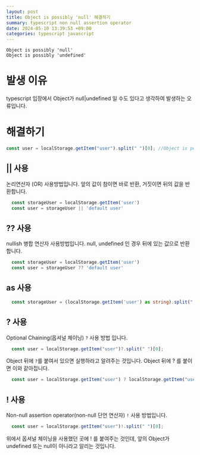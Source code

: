 ```yaml
---
layout: post
title: Object is possibly 'null' 해결하기
summary: typescript non null assertion operator
date: 2024-05-10 13:39:53 +09:00
categories: typescript javascript
---
```


```error
Object is possibly 'null'
Object is possibly 'undefined'
```
# 발생 이유
typescript 입장에서 Object가 null|undefined 일 수도 있다고 생각하여 발생하는 오류입니다.

# 해결하기
```typescript
const user = localStorage.getItem("user").split(" ")[0]; //Object is possibly 'null'.
```

## || 사용
논리연산자 (OR) 사용방법입니다. 앞의 값이 참이면 바로 반환, 거짓이면 뒤의 값을 반환합니다.
```typescript
  const storageUser = localStorage.getItem('user')
  const user = storageUser || 'default user'
```

## ?? 사용
nullish 병합 연산자 사용방법입니다. null, undefined 인 경우 뒤에 있는 값으로 반환합니다.
```typescript
  const storageUser = localStorage.getItem('user')
  const user = storageUser ?? 'default user'
```

## as 사용
```typescript
  const storageUser = (localStorage.getItem('user') as string).split(" ")[0];
```

## ? 사용
Optional Chaining(옵셔널 체이닝) <code>?</code> 사용 방법 입니다.

```typescript
  const user = localStorage.getItem("user")?.split(" ")[0];
```

Object 뒤에 <code>?</code>를 붙여서 있으면 실행하라고 알려주는 것입니다. Object 뒤에 ? 를 붙이면 이와 같아집니다.

```typescript
  const user = localStorage.getItem("user") ? localStorage.getItem("user").split(" ")[0] : null
```

## ! 사용
Non-null assertion operator(non-null 단언 연산자) <code>!</code> 사용 방법입니다.

```typescript
  const user = localStorage.getItem("user")!.split(" ")[0];
```

위에서 옵셔널 체이닝을 사용했던 곳에 ! 를 붙여주는 것인데, 앞의 Object가 undefined 또는 null이 아니라고 알리는 것입니다.


